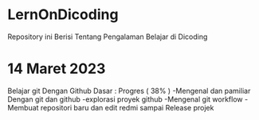 # LernOnDicoding
Repository ini Berisi Tentang Pengalaman Belajar di Dicoding 

14 Maret 2023
==
Belajar git Dengan Github Dasar : Progres ( 38% )
-Mengenal dan pamiliar Dengan git dan github 
-explorasi proyek github
-Mengenal git workflow 
-Membuat repositori baru dan edit redmi sampai Release projek

